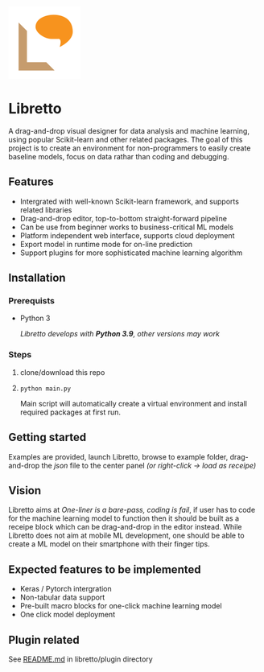 ![Logo Here](/client/img/libretto.svg)
# Libretto
A drag-and-drop visual designer for data analysis and machine learning, using popular Scikit-learn and other related packages. The goal of this project is to create an environment for non-programmers to easily create baseline models, focus on data rathar than coding and debugging.

## Features
- Intergrated with well-known Scikit-learn framework, and supports related libraries
- Drag-and-drop editor, top-to-bottom straight-forward pipeline
- Can be use from beginner works to business-critical ML models
- Platform independent web interface, supports cloud deployment
- Export model in runtime mode for on-line prediction
- Support plugins for more sophisticated machine learning algorithm

## Installation
### Prerequists
- Python 3
    
    _Libretto develops with **Python 3.9**, other versions may work_

### Steps
1. clone/download this repo 
2. `python main.py`
    
    Main script will automatically create a virtual environment and install required packages at first run.

## Getting started
Examples are provided, launch Libretto, browse to example folder, drag-and-drop the _json_ file to the center panel _(or right-click -> load as receipe)_

## Vision
Libretto aims at _One-liner is a bare-pass, coding is fail_, if user has to code for the machine learning model to function then it should be built as a receipe block which can be drag-and-drop in the editor instead. While Libretto does not aim at mobile ML development, one should be able to create a ML model on their smartphone with their finger tips.

## Expected features to be implemented
- Keras / Pytorch intergration
- Non-tabular data support
- Pre-built macro blocks for one-click machine learning model
- One click model deployment

## Plugin related
See [README.md](libretto/plugin/README.md) in libretto/plugin directory